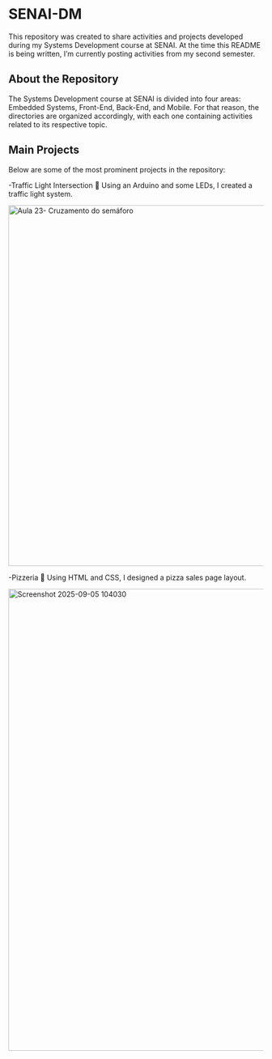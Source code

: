 # SENAI-DM

This repository was created to share activities and projects developed during my Systems Development course at SENAI.
At the time this README is being written, I’m currently posting activities from my second semester.

## About the Repository

The Systems Development course at SENAI is divided into four areas: Embedded Systems, Front-End, Back-End, and Mobile.
For that reason, the directories are organized accordingly, with each one containing activities related to its respective topic.

## Main Projects

Below are some of the most prominent projects in the repository:

-Traffic Light Intersection 🚦
Using an Arduino and some LEDs, I created a traffic light system.




<img width="1706" height="713" alt="Aula 23- Cruzamento do semáforo " src="https://github.com/user-attachments/assets/e70467e8-405c-43c3-9b04-f9ddcdaadf07" />










-Pizzeria 🍕
Using HTML and CSS, I designed a pizza sales page layout.



<img width="1877" height="913" alt="Screenshot 2025-09-05 104030" src="https://github.com/user-attachments/assets/32a39392-8885-403a-83bc-2ef6e016c17d" />







